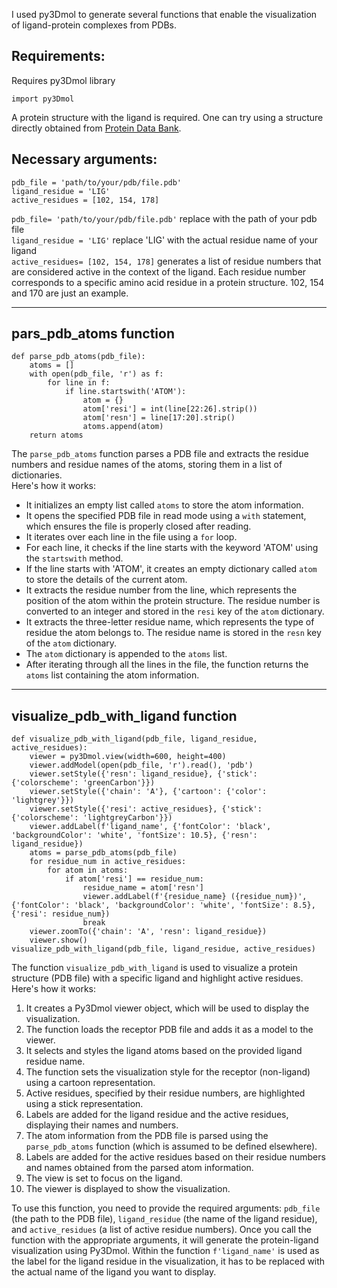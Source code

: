 I used py3Dmol to generate several functions that enable the visualization of ligand-protein complexes from PDBs.

## Requirements:

Requires py3Dmol library
```
import py3Dmol
```
A protein structure with the ligand is required. One can try using a structure directly obtained from [Protein Data Bank](https://www.rcsb.org).

## Necessary arguments:

```
pdb_file = 'path/to/your/pdb/file.pdb'
ligand_residue = 'LIG'
active_residues = [102, 154, 178] 
```

 `pdb_file= 'path/to/your/pdb/file.pdb'` replace with the path of your pdb file
 <br>
 `ligand_residue = 'LIG'` replace 'LIG' with the actual residue name of your ligand
 <br>
 `active_residues= [102, 154, 178]` generates a list of residue numbers that are considered active in the context of the ligand.
 Each residue number corresponds to a specific amino acid residue in a protein structure. 102, 154 and 170 are just an example.
 ______________________________________________________________________________________________________________________________

 ## pars_pdb_atoms function

```
def parse_pdb_atoms(pdb_file):
    atoms = [] 
    with open(pdb_file, 'r') as f:
        for line in f: 
            if line.startswith('ATOM'): 
                atom = {}  
                atom['resi'] = int(line[22:26].strip())
                atom['resn'] = line[17:20].strip()
                atoms.append(atom)
    return atoms
```

The `parse_pdb_atoms` function parses a PDB file and extracts the residue numbers and residue names of the atoms, storing them in a list of dictionaries.
<br>
Here's how it works:
* It initializes an empty list called `atoms` to store the atom information.
* It opens the specified PDB file in read mode using a `with` statement, which ensures the file is properly closed after reading.
* It iterates over each line in the file using a `for` loop.
* For each line, it checks if the line starts with the keyword 'ATOM' using the `startswith` method.
* If the line starts with 'ATOM', it creates an empty dictionary called `atom` to store the details of the current atom.
* It extracts the residue number from the line, which represents the position of the atom within the protein structure. The residue number is converted to an integer and stored in the `resi` key of the `atom` dictionary.
* It extracts the three-letter residue name, which represents the type of residue the atom belongs to. The residue name is stored in the `resn` key of the `atom` dictionary.
* The `atom` dictionary is appended to the `atoms` list.
* After iterating through all the lines in the file, the function returns the `atoms` list containing the atom information.

 ______________________________________________________________________________________________________________________________

 ## visualize_pdb_with_ligand function

```
def visualize_pdb_with_ligand(pdb_file, ligand_residue, active_residues):
    viewer = py3Dmol.view(width=600, height=400)
    viewer.addModel(open(pdb_file, 'r').read(), 'pdb')
    viewer.setStyle({'resn': ligand_residue}, {'stick': {'colorscheme': 'greenCarbon'}})
    viewer.setStyle({'chain': 'A'}, {'cartoon': {'color': 'lightgrey'}})
    viewer.setStyle({'resi': active_residues}, {'stick': {'colorscheme': 'lightgreyCarbon'}})
    viewer.addLabel(f'ligand_name', {'fontColor': 'black', 'backgroundColor': 'white', 'fontSize': 10.5}, {'resn': ligand_residue})
    atoms = parse_pdb_atoms(pdb_file)
    for residue_num in active_residues:
        for atom in atoms:
            if atom['resi'] == residue_num:
                residue_name = atom['resn']
                viewer.addLabel(f'{residue_name} ({residue_num})', {'fontColor': 'black', 'backgroundColor': 'white', 'fontSize': 8.5}, {'resi': residue_num})
                break
    viewer.zoomTo({'chain': 'A', 'resn': ligand_residue})
    viewer.show()
visualize_pdb_with_ligand(pdb_file, ligand_residue, active_residues)
```
The function `visualize_pdb_with_ligand` is used to visualize a protein structure (PDB file) with a specific ligand and highlight active residues. 
<br>
Here's how it works:
1. It creates a Py3Dmol viewer object, which will be used to display the visualization.
2. The function loads the receptor PDB file and adds it as a model to the viewer.
3. It selects and styles the ligand atoms based on the provided ligand residue name.
4. The function sets the visualization style for the receptor (non-ligand) using a cartoon representation.
5. Active residues, specified by their residue numbers, are highlighted using a stick representation.
6. Labels are added for the ligand residue and the active residues, displaying their names and numbers.
7. The atom information from the PDB file is parsed using the `parse_pdb_atoms` function (which is assumed to be defined elsewhere).
8. Labels are added for the active residues based on their residue numbers and names obtained from the parsed atom information.
9. The view is set to focus on the ligand.
10. The viewer is displayed to show the visualization.

To use this function, you need to provide the required arguments: `pdb_file` (the path to the PDB file), `ligand_residue` (the name of the ligand residue), and `active_residues` (a list of active residue numbers). Once you call the function with the appropriate arguments, it will generate the protein-ligand visualization using Py3Dmol. Within the function `f'ligand_name'` is used as the label for the ligand residue in the visualization, it has to be replaced with the actual name of the ligand you want to display.
